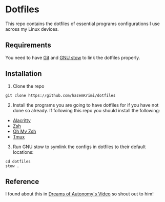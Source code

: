 # Dotfiles

This repo contains the dotfiles of essential programs configurations I use across my Linux devices.

## Requirements

You need to have [Git](https://git-scm.com/downloads) and [GNU stow](http://gnu.org/software/stow/) to link the dotfiles properly.

## Installation

1. Clone the repo

```
git clone https://github.com/hazemKrimi/dotfiles
```

2. Install the programs you are going to have dotfiles for if you have not done so already. If following this repo you should install the following:

- [Alacritty](https://github.com/alacritty/alacritty/blob/master/INSTALL.md)
- [Zsh](https://github.com/ohmyzsh/ohmyzsh/wiki/Installing-ZSH)
- [Oh My Zsh](https://ohmyz.sh/#install)
- [Tmux](https://github.com/tmux/tmux/wiki/Installing)

3. Run GNU stow to symlink the configs in dotfiles to their default locations:

```
cd dotfiles
stow .
```

## Reference

I found about this in [Dreams of Autonomy's Video](https://www.youtube.com/watch?v=y6XCebnB9gs&pp=ygURZ2l0IHN0b3cgZG90ZmlsZXM%3D) so shout out to him!
